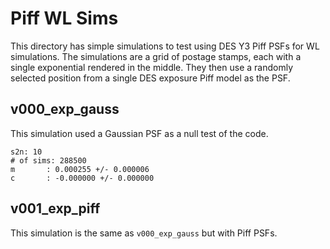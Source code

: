 # Piff WL Sims

This directory has simple simulations to test using DES Y3 Piff PSFs for
WL simulations. The simulations are a grid of postage stamps, each with a
single exponential rendered in the middle. They then use a randomly selected
position from a single DES exposure Piff model as the PSF.

## v000_exp_gauss

This simulation used a Gaussian PSF as a null test of the code.

```
s2n: 10
# of sims: 288500
m       : 0.000255 +/- 0.000006
c       : -0.000000 +/- 0.000000
```

## v001_exp_piff

This simulation is the same as `v000_exp_gauss` but with Piff PSFs.

```

```
